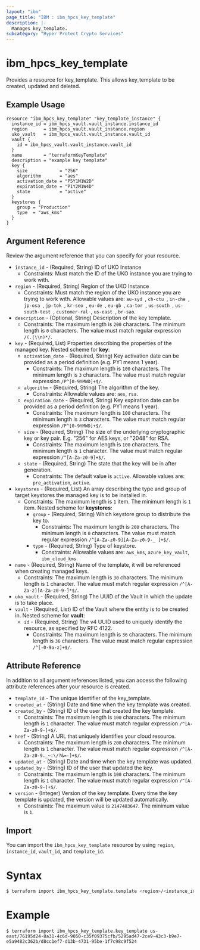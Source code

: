 ```yaml
---
layout: "ibm"
page_title: "IBM : ibm_hpcs_key_template"
description: |-
  Manages key_template.
subcategory: "Hyper Protect Crypto Services"
---
```


# ibm_hpcs_key_template

Provides a resource for key_template. This allows key_template to be created, updated and deleted.

## Example Usage

```hcl
resource "ibm_hpcs_key_template" "key_template_instance" {
  instance_id = ibm_hpcs_vault.vault_instance.instance_id
  region      = ibm_hpcs_vault.vault_instance.region
  uko_vault   = ibm_hpcs_vault.vault_instance.vault_id
  vault {
    id = ibm_hpcs_vault.vault_instance.vault_id
  }
  name        = "terraformKeyTemplate"
  description = "example key template"
  key {
    size            = "256"
    algorithm       = "aes"
    activation_date = "P5Y1M1W2D"
    expiration_date = "P1Y2M1W4D"
    state           = "active"
  }
  keystores {
    group = "Production"
    type  = "aws_kms"
  }
}
```

## Argument Reference

Review the argument reference that you can specify for your resource.

* `instance_id` - (Required, String) ID of UKO Instance
  * Constraints: Must match the ID of the UKO instance you are trying to work with.
* `region` - (Required, String) Region of the UKO Instance
  * Constraints: Must match the region of the UKO instance you are trying to work with. Allowable values are: `au-syd `, `ch-ctu `, `in-che `, `jp-osa `, `jp-tok `, `kr-seo `, `eu-de `, `eu-gb `, `ca-tor `, `us-south `, `us-south-test `, `customer-ral `, `us-east `, `br-sao`.
* `description` - (Optional, String) Description of the key template.
  * Constraints: The maximum length is `200` characters. The minimum length is `0` characters. The value must match regular expression `/(.|\\n)*/`.
* `key` - (Required, List) Properties describing the properties of the managed key.
Nested scheme for **key**:
	* `activation_date` - (Required, String) Key activation date can be provided as a period definition (e.g. PY1 means 1 year).
	  * Constraints: The maximum length is `100` characters. The minimum length is `3` characters. The value must match regular expression `/P^[0-9YMWD]+$/`.
	* `algorithm` - (Required, String) The algorithm of the key.
	  * Constraints: Allowable values are: `aes`, `rsa`.
	* `expiration_date` - (Required, String) Key expiration date can be provided as a period definition (e.g. PY1 means 1 year).
	  * Constraints: The maximum length is `100` characters. The minimum length is `3` characters. The value must match regular expression `/P^[0-9YMWD]+$/`.
	* `size` - (Required, String) The size of the underlying cryptographic key or key pair. E.g. "256" for AES keys, or "2048" for RSA.
	  * Constraints: The maximum length is `100` characters. The minimum length is `1` character. The value must match regular expression `/^[A-Za-z0-9]+$/`.
	* `state` - (Required, String) The state that the key will be in after generation.
	  * Constraints: The default value is `active`. Allowable values are: `pre_activation`, `active`.
* `keystores` - (Required, List) An array describing the type and group of target keystores the managed key is to be installed in.
  * Constraints: The maximum length is `1` item. The minimum length is `1` item.
Nested scheme for **keystores**:
	* `group` - (Required, String) Which keystore group to distribute the key to.
	  * Constraints: The maximum length is `200` characters. The minimum length is `0` characters. The value must match regular expression `/^[A-Za-z0-9][A-Za-z0-9-_ ]+$/`.
	* `type` - (Required, String) Type of keystore.
	  * Constraints: Allowable values are: `aws_kms`, `azure_key_vault`, `ibm_cloud_kms`.
* `name` - (Required, String) Name of the template, it will be referenced when creating managed keys.
  * Constraints: The maximum length is `30` characters. The minimum length is `1` character. The value must match regular expression `/^[A-Za-z][A-Za-z0-9-]*$/`.
* `uko_vault` - (Required, String) The UUID of the Vault in which the update is to take place.
* `vault` - (Required, List) ID of the Vault where the entity is to be created in.
Nested scheme for **vault**:
	* `id` - (Required, String) The v4 UUID used to uniquely identify the resource, as specified by RFC 4122.
	  * Constraints: The maximum length is `36` characters. The minimum length is `36` characters. The value must match regular expression `/^[-0-9a-z]+$/`.

## Attribute Reference

In addition to all argument references listed, you can access the following attribute references after your resource is created.

* `template_id` - The unique identifier of the key_template.
* `created_at` - (String) Date and time when the key template was created.
* `created_by` - (String) ID of the user that created the key template.
  * Constraints: The maximum length is `100` characters. The minimum length is `1` character. The value must match regular expression `/^[A-Za-z0-9-]+$/`.
* `href` - (String) A URL that uniquely identifies your cloud resource.
  * Constraints: The maximum length is `200` characters. The minimum length is `1` character. The value must match regular expression `/^[A-Za-z0-9._~:\/?&=-]+$/`.
* `updated_at` - (String) Date and time when the key template was updated.
* `updated_by` - (String) ID of the user that updated the key.
  * Constraints: The maximum length is `100` characters. The minimum length is `1` character. The value must match regular expression `/^[A-Za-z0-9-]+$/`.
* `version` - (Integer) Version of the key template. Every time the key template is updated, the version will be updated automatically.
  * Constraints: The maximum value is `2147483647`. The minimum value is `1`.

## Import

You can import the `ibm_hpcs_key_template` resource by using `region`, `instance_id`, `vault_id`, and `template_id`.

# Syntax
```bash
$ terraform import ibm_hpcs_key_template.template <region>/<instance_id>/<vault_id>/<template_id>
```

# Example
```
$ terraform import ibm_hpcs_key_template.key_template us-east/76195d24-8a31-4c6d-9050-c35f09375cfb/5295ad47-2ce9-43c3-b9e7-e5a9482c362b/d8cc1ef7-d13b-4731-95be-1f7c98c9f524
```
